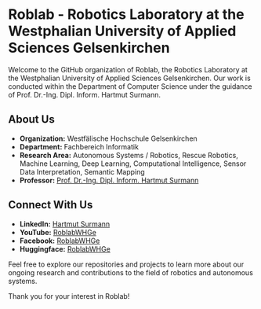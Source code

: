 
# Roblab - Robotics Laboratory at the Westphalian University of Applied Sciences Gelsenkirchen

Welcome to the GitHub organization of Roblab, the Robotics Laboratory at the Westphalian University of Applied Sciences Gelsenkirchen. Our work is conducted within the Department of Computer Science under the guidance of Prof. Dr.-Ing. Dipl. Inform. Hartmut Surmann.

## About Us

- **Organization:** Westfälische Hochschule Gelsenkirchen
- **Department:** Fachbereich Informatik
- **Research Area:** Autonomous Systems / Robotics, Rescue Robotics, Machine Learning, Deep Learning, Computational Intelligence, Sensor Data Interpretation, Semantic Mapping
- **Professor:** [Prof. Dr.-Ing. Dipl. Inform. Hartmut Surmann](https://www.w-hs.de/service/informationen-zur-person/person/surmann/)


## Connect With Us

- **LinkedIn:** [Hartmut Surmann](https://www.linkedin.com/in/hartmut-surmann-522491)
- **YouTube:** [RoblabWHGe](https://www.youtube.com/@RoblabFhGe)
- **Facebook:** [RoblabWHGe](https://www.facebook.com/robotat.roblabwhge)
- **Huggingface:** [RoblabWHGe](https://huggingface.co/RoblabWhGe)

Feel free to explore our repositories and projects to learn more about our ongoing research and contributions to the field of robotics and autonomous systems.

Thank you for your interest in Roblab!
